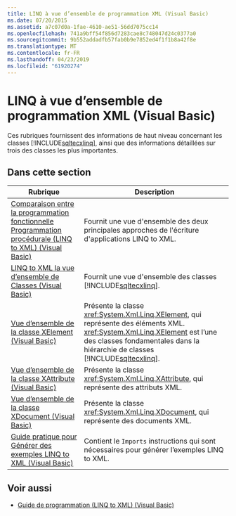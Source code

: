 ```yaml
---
title: LINQ à vue d’ensemble de programmation XML (Visual Basic)
ms.date: 07/20/2015
ms.assetid: a7c07d0a-1fae-4610-ae51-56dd7075cc14
ms.openlocfilehash: 741a9bff54f856d7283cae8c748047d24c0377a0
ms.sourcegitcommit: 9b552addadfb57fab0b9e7852ed4f1f1b8a42f8e
ms.translationtype: MT
ms.contentlocale: fr-FR
ms.lasthandoff: 04/23/2019
ms.locfileid: "61920274"
---
```

# <a name="linq-to-xml-programming-overview-visual-basic"></a>LINQ à vue d’ensemble de programmation XML (Visual Basic)
Ces rubriques fournissent des informations de haut niveau concernant les classes [!INCLUDE[sqltecxlinq](~/includes/sqltecxlinq-md.md)], ainsi que des informations détaillées sur trois des classes les plus importantes.  
  
## <a name="in-this-section"></a>Dans cette section  
  
|Rubrique|Description|  
|-----------|-----------------|  
|[Comparaison entre la programmation fonctionnelle Programmation procédurale (LINQ to XML) (Visual Basic)](../../../../visual-basic/programming-guide/concepts/linq/functional-vs-procedural-programming-linq-to-xml.md)|Fournit une vue d'ensemble des deux principales approches de l'écriture d'applications LINQ to XML.|  
|[LINQ to XML la vue d’ensemble de Classes (Visual Basic)](../../../../visual-basic/programming-guide/concepts/linq/linq-to-xml-classes-overview.md)|Fournit une vue d'ensemble des classes [!INCLUDE[sqltecxlinq](~/includes/sqltecxlinq-md.md)].|  
|[Vue d’ensemble de la classe XElement (Visual Basic)](../../../../visual-basic/programming-guide/concepts/linq/xelement-class-overview.md)|Présente la classe <xref:System.Xml.Linq.XElement>, qui représente des éléments XML. <xref:System.Xml.Linq.XElement> est l’une des classes fondamentales dans la hiérarchie de classes [!INCLUDE[sqltecxlinq](~/includes/sqltecxlinq-md.md)].|  
|[Vue d’ensemble de la classe XAttribute (Visual Basic)](../../../../visual-basic/programming-guide/concepts/linq/xattribute-class-overview.md)|Présente la classe <xref:System.Xml.Linq.XAttribute>, qui représente des attributs XML.|  
|[Vue d’ensemble de la classe XDocument (Visual Basic)](../../../../visual-basic/programming-guide/concepts/linq/xdocument-class-overview.md)|Présente la classe <xref:System.Xml.Linq.XDocument>, qui représente des documents XML.|  
|[Guide pratique pour Générer des exemples LINQ to XML (Visual Basic)](../../../../visual-basic/programming-guide/concepts/linq/how-to-build-linq-to-xml-examples.md)|Contient le `Imports` instructions qui sont nécessaires pour générer l’exemples LINQ to XML.|  
  
## <a name="see-also"></a>Voir aussi

- [Guide de programmation (LINQ to XML) (Visual Basic)](../../../../visual-basic/programming-guide/concepts/linq/programming-guide-linq-to-xml.md)
